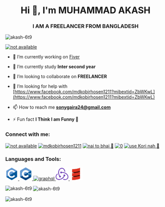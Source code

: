 <h1 align="center">Hi 👋, I'm MUHAMMAD AKASH</h1>
<h3 align="center">I AM A FREELANCER FROM BANGLADESH</h3>

<p align="left"> <img src="https://komarev.com/ghpvc/?username=akash-6t9&label=Profile%20views&color=0e75b6&style=flat" alt="akash-6t9" /> </p>

<p align="left"> <a href="https://twitter.com/not available" target="blank"><img src="https://img.shields.io/twitter/follow/not available?logo=twitter&style=for-the-badge" alt="not available" /></a> </p>

- 🔭 I’m currently working on [Fiver](fiver.com)

- 🌱 I’m currently study **Inter second year**

- 👯 I’m looking to collaborate on **FREELANCER**

- 🤝 I’m looking for help with [https://www.facebook.com/mdkobirhosen1211?mibextid=ZbWKwL](https://www.facebook.com/mdkobirhosen1211?mibextid=ZbWKwL)

- 📫 How to reach me **sonygaira24@gmail.com**

- ⚡ Fun fact **I Think I am Funny 🙂**

<h3 align="left">Connect with me:</h3>
<p align="left">
<a href="https://twitter.com/not available" target="blank"><img align="center" src="https://raw.githubusercontent.com/rahuldkjain/github-profile-readme-generator/master/src/images/icons/Social/twitter.svg" alt="not available" height="30" width="40" /></a>
<a href="https://fb.com/mdkobirhosen1211" target="blank"><img align="center" src="https://raw.githubusercontent.com/rahuldkjain/github-profile-readme-generator/master/src/images/icons/Social/facebook.svg" alt="mdkobirhosen1211" height="30" width="40" /></a>
<a href="https://www.youtube.com/c/nai to bhai 🙂" target="blank"><img align="center" src="https://raw.githubusercontent.com/rahuldkjain/github-profile-readme-generator/master/src/images/icons/Social/youtube.svg" alt="nai to bhai 🙂" height="30" width="40" /></a>
<a href="https://codeforces.com/profile/0" target="blank"><img align="center" src="https://raw.githubusercontent.com/rahuldkjain/github-profile-readme-generator/master/src/images/icons/Social/codeforces.svg" alt="0" height="30" width="40" /></a>
<a href="https://discord.gg/use Kori nah 🙂" target="blank"><img align="center" src="https://raw.githubusercontent.com/rahuldkjain/github-profile-readme-generator/master/src/images/icons/Social/discord.svg" alt="use Kori nah 🙂" height="30" width="40" /></a>
</p>

<h3 align="left">Languages and Tools:</h3>
<p align="left"> <a href="https://www.cprogramming.com/" target="_blank" rel="noreferrer"> <img src="https://raw.githubusercontent.com/devicons/devicon/master/icons/c/c-original.svg" alt="c" width="40" height="40"/> </a> <a href="https://www.w3schools.com/cpp/" target="_blank" rel="noreferrer"> <img src="https://raw.githubusercontent.com/devicons/devicon/master/icons/cplusplus/cplusplus-original.svg" alt="cplusplus" width="40" height="40"/> </a> <a href="https://graphql.org" target="_blank" rel="noreferrer"> <img src="https://www.vectorlogo.zone/logos/graphql/graphql-icon.svg" alt="graphql" width="40" height="40"/> </a> <a href="https://redux.js.org" target="_blank" rel="noreferrer"> <img src="https://raw.githubusercontent.com/devicons/devicon/master/icons/redux/redux-original.svg" alt="redux" width="40" height="40"/> </a> <a href="https://www.scala-lang.org" target="_blank" rel="noreferrer"> <img src="https://raw.githubusercontent.com/devicons/devicon/master/icons/scala/scala-original.svg" alt="scala" width="40" height="40"/> </a> </p>

<p><img align="left" src="https://github-readme-stats.vercel.app/api/top-langs?username=akash-6t9&show_icons=true&locale=en&layout=compact" alt="akash-6t9" /></p>

<p>&nbsp;<img align="center" src="https://github-readme-stats.vercel.app/api?username=akash-6t9&show_icons=true&locale=en" alt="akash-6t9" /></p>

<p><img align="center" src="https://github-readme-streak-stats.herokuapp.com/?user=akash-6t9&" alt="akash-6t9" /></p>
